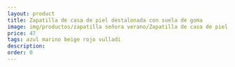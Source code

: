 ```yaml
---
layout: product
title: Zapatilla de casa de piel destalonada con suela de goma 
image: img/productos/zapatilla señora verano/Zapatilla de casa de piel destalonada con suela de goma =47=azul marino beige rojo vulladi.webp
price: 47
tags: azul marino beige rojo vulladi
description: 
order: 0
---
```

